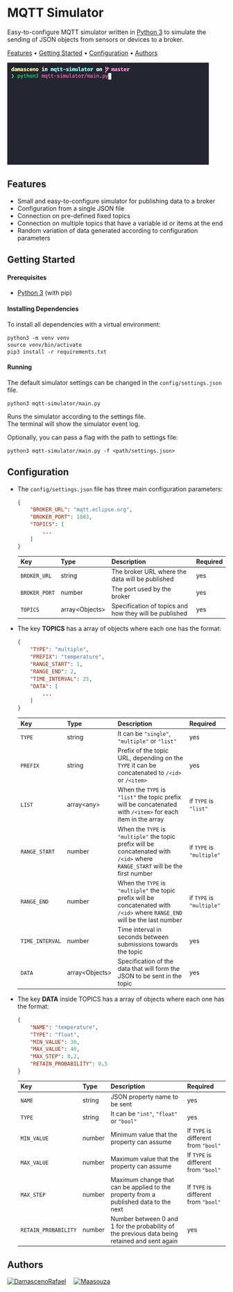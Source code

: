 # MQTT Simulator

Easy-to-configure MQTT simulator written in [Python 3](https://www.python.org/) to simulate the sending of JSON objects from sensors or devices to a broker.

[Features](#features) •
[Getting Started](#getting-started) •
[Configuration](#configuration) •
[Authors](#authors)

![Simulator Running](images/simulator-running.gif)

## Features

* Small and easy-to-configure simulator for publishing data to a broker  
* Configuration from a single JSON file  
* Connection on pre-defined fixed topics  
* Connection on multiple topics that have a variable id or items at the end  
* Random variation of data generated according to configuration parameters  

## Getting Started

#### Prerequisites

* [Python 3](https://www.python.org/) (with pip)

#### Installing Dependencies

To install all dependencies with a virtual environment:

```shell
python3 -m venv venv
source venv/bin/activate
pip3 install -r requirements.txt
```

#### Running

The default simulator settings can be changed in the `config/settings.json` file.

```shell
python3 mqtt-simulator/main.py
```

Runs the simulator according to the settings file.  
The terminal will show the simulator event log.

Optionally, you can pass a flag with the path to settings file:

```shell
python3 mqtt-simulator/main.py -f <path/settings.json>
```

## Configuration

* The `config/settings.json` file has three main configuration parameters:

    ```json
    {
        "BROKER_URL": "mqtt.eclipse.org",
        "BROKER_PORT": 1883,
        "TOPICS": [
            ...
        ]
    }
    ```

    | Key | Type | Description | Required |
    | --- | --- | --- | --- |
    | `BROKER_URL` | string | The broker URL where the data will be published | yes |
    | `BROKER_PORT` | number | The port used by the broker | yes |
    | `TOPICS` | array\<Objects> | Specification of topics and how they will be published | yes |

* The key **TOPICS** has a array of objects where each one has the format:

    ```json
    {
        "TYPE": "multiple",
        "PREFIX": "temperature",
        "RANGE_START": 1,
        "RANGE_END": 2,
        "TIME_INTERVAL": 25,
        "DATA": [
            ...
        ]
    }
    ```

    | Key | Type | Description | Required |
    | --- | --- | --- | --- |
    | `TYPE` | string | It can be `"single"`, `"multiple"` or `"list"` | yes |
    | `PREFIX` | string | Prefix of the topic URL, depending on the `TYPE` it can be concatenated to `/<id>` or `/<item>` | yes |
    | `LIST` | array\<any> | When the `TYPE` is `"list"` the topic prefix will be concatenated with `/<item>` for each item in the array | if `TYPE` is `"list"` |
    | `RANGE_START` | number | When the `TYPE` is `"multiple"` the topic prefix will be concatenated with `/<id>` where `RANGE_START` will be the first number  | if `TYPE` is `"multiple"`  |
    | `RANGE_END` | number | When the `TYPE` is `"multiple"` the topic prefix will be concatenated with `/<id>` where `RANGE_END` will be the last number | if `TYPE` is `"multiple"`  |
    | `TIME_INTERVAL` | number | Time interval in seconds between submissions towards the topic | yes |
    | `DATA` | array\<Objects> | Specification of the data that will form the JSON to be sent in the topic | yes |

* The key **DATA** inside TOPICS has a array of objects where each one has the format:

    ```json
    {
        "NAME": "temperature",
        "TYPE": "float",
        "MIN_VALUE": 30,
        "MAX_VALUE": 40,
        "MAX_STEP": 0.2,
        "RETAIN_PROBABILITY": 0.5
    }
    ```

    | Key | Type | Description | Required |
    | --- | --- | --- | --- |
    | `NAME` | string | JSON property name to be sent | yes |
    | `TYPE` | string | It can be `"int"`, `"float"` or `"bool"` | yes |
    | `MIN_VALUE` | number | Minimum value that the property can assume | If `TYPE` is different from `"bool"` |
    | `MAX_VALUE` | number | Maximum value that the property can assume | If `TYPE` is different from `"bool"` |
    | `MAX_STEP` | number | Maximum change that can be applied to the property from a published data to the next | If `TYPE` is different from `"bool"` |
    | `RETAIN_PROBABILITY` | number | Number between 0 and 1 for the probability of the previous data being retained and sent again | yes |

## Authors

[![DamascenoRafael](https://github.com/DamascenoRafael.png?size=70)](https://github.com/DamascenoRafael)
 [![Maasouza](https://github.com/Maasouza.png?size=70)](https://github.com/Maasouza)
